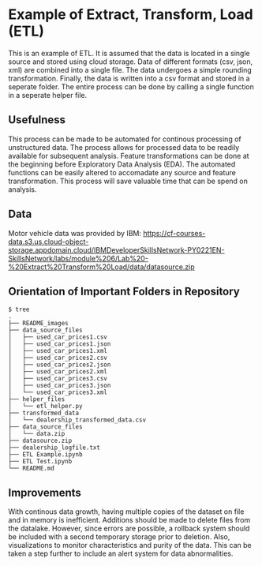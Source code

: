 # Example of Extract, Transform, Load (ETL)
This is an example of ETL. It is assumed that the data is located in a single source and stored using cloud storage. Data of different formats (csv, json, xml) are combined into a single file. The data undergoes a simple rounding transformation. Finally, the data is written into a csv format and stored in a seperate folder. The entire process can be done by calling a single function in a seperate helper file.

## Usefulness
This process can be made to be automated for continous processing of unstructured data. The process allows for processed data to be readily available for subsequent analysis. Feature transformations can be done at the beginning before Exploratory Data Analysis (EDA). The automated functions can be easily altered to accomadate any source and feature transformation. This process will save valuable time that can be spend on analysis. 

## Data
Motor vehicle data was provided by IBM:
https://cf-courses-data.s3.us.cloud-object-storage.appdomain.cloud/IBMDeveloperSkillsNetwork-PY0221EN-SkillsNetwork/labs/module%206/Lab%20-%20Extract%20Transform%20Load/data/datasource.zip

## Orientation of Important Folders in Repository
```
$ tree 
.
├── README_images
├── data_source_files
│   ├── used_car_prices1.csv
│   ├── used_car_prices1.json
│   ├── used_car_prices1.xml
│   ├── used_car_prices2.csv
│   ├── used_car_prices2.json
│   ├── used_car_prices2.xml
│   ├── used_car_prices3.csv
│   ├── used_car_prices3.json
│   └── used_car_prices3.xml
├── helper_files
│   └── etl_helper.py
├── transformed_data
│   └── dealership_transformed_data.csv
├── data_source_files   
│   └── data.zip
├── datasource.zip
├── dealership_logfile.txt
├── ETL Example.ipynb
├── ETL Test.ipynb
└── README.md
```

## Improvements
With continous data growth, having multiple copies of the dataset on file and in memory is inefficient. Additions should be made to delete files from the datalake. However, since errors are possible, a rollback system should be included with a second temporary storage prior to deletion. Also, visualizations to monitor characteristics and purity of the data. This can be taken a step further to include an alert system for data abnormalities.
